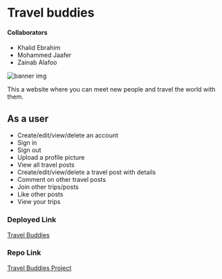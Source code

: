 # Travel buddies

#### Collaborators

- Khalid Ebrahim
- Mohammed Jaafer
- Zainab Alafoo

![banner img](https://images.pexels.com/photos/19394171/pexels-photo-19394171/free-photo-of-a-mountain-range-with-snow-covered-trees-and-mountains.jpeg?auto=compress&cs=tinysrgb&w=1260&h=750&dpr=2)

This a website where you can meet new people and travel the world with them.

## As a user

- Create/edit/view/delete an account
- Sign in
- Sign out
- Upload a profile picture
- View all travel posts
- Create/edit/view/delete a travel post with details
- Comment on other travel posts
- Join other trips/posts
- Like other posts
- View your trips

### Deployed Link

[Travel Buddies]()

### Repo Link

[Travel Buddies Project]()